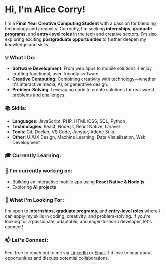 # Hi, I'm Alice Corry!

I'm a **Final Year Creative Computing Student** with a passion for blending technology and creativity. Currently, I'm seeking **internships**, **graduate programs**, and **entry-level roles** in the tech and creative sectors. I'm also exploring exciting **postgraduate opportunities** to further deepen my knowledge and skills.

### 💡 What I Do:
- **Software Development**: From web apps to mobile solutions, I enjoy crafting functional, user-friendly software.
- **Creative Computing**: Combining creativity with technology—whether it's interactive media, AI, or generative design.
- **Problem-Solving**: Leveraging code to create solutions for real-world problems and challenges.

### 📚 Skills:
- **Languages**: JavaScript, PHP, HTML/CSS, SQL, Python
- **Technologies**: React, Node.js, React Native, Laravel
- **Tools**: Git, Docker, VS Code, Jupyter, Adobe Suite
- **Other**: UI/UX Design, Machine Learning, Data Visualization, Web Development

### 🎓 Currently Learning:

### 🌱 I'm currently working on:
- Building an interactive mobile app using **React Native & Node.js**
- Exploring **AI projects**

### 🚀 What I'm Looking For:
I'm open to **internships**, **graduate programs**, and **entry-level roles** where I can apply my skills in coding, creativity, and problem-solving. If you're looking for a passionate, adaptable, and eager-to-learn developer, let's connect!

### 📫 Let's Connect:
Feel free to reach out to me via [LinkedIn](linkedin.com/in/alice-corry) or [Email](alicecorry@icloud.com). I'd love to hear about opportunities and discuss potential collaborations.
